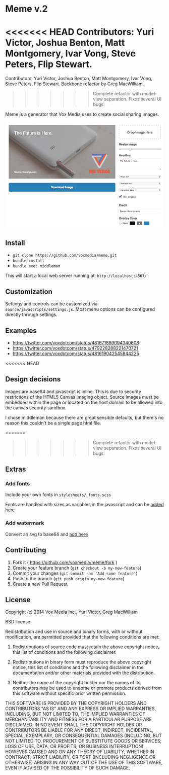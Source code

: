 # Meme v.2

<<<<<<< HEAD
Contributors: Yuri Victor, Joshua Benton, Matt Montgomery, Ivar Vong, Steve Peters, Flip Stewart.
=======
Contributors: Yuri Victor, Joshua Benton, Matt Montgomery, Ivar Vong, Steve Peters, Flip Stewart. Backbone refactor by Greg MacWilliam.
>>>>>>> Complete refactor with model-view separation. Fixes several UI bugs.

Meme is a generator that Vox Media uses to create social sharing images.

![screenshot](readme.png)

## Install

* `git clone https://github.com/voxmedia/meme.git`
* `bundle install`
* `bundle exec middleman`

This will start a local web server running at: `http://localhost:4567/`

## Customization

Settings and controls can be customized via `source/javascripts/settings.js`. Most menu options can be configured directly through settings.

## Examples

* https://twitter.com/voxdotcom/status/481671889094340608
* https://twitter.com/voxdotcom/status/479228288221470721
* https://twitter.com/voxdotcom/status/481619042545844225

<<<<<<< HEAD
## Design decisions

Images are base64 and javascript is inline. This is due to security restrictions of the HTML5 Canvas imaging object. Source images must be embedded within the page or located on the host domain to be allowed into the canvas security sandbox.

I chose middleman because there are great sensible defaults, but there's no reason this couldn't be a single page html file.

=======
>>>>>>> Complete refactor with model-view separation. Fixes several UI bugs.
## Extras

### Add fonts

Include your own fonts in `stylesheets/_fonts.scss`

Fonts are handled with sizes as variables in the javascript and can be [added here](https://github.com/voxmedia/meme/blob/master/source/partials/_javascripts.html.erb#L8)

### Add watermark

Convert an svg to base64 and [add here](https://github.com/voxmedia/meme/blob/master/source/partials/_javascripts.html.erb#L8)

## Contributing

1. Fork it ( https://github.com/voxmedia/meme/fork )
2. Create your feature branch (`git checkout -b my-new-feature`)
3. Commit your changes (`git commit -am 'Add some feature'`)
4. Push to the branch (`git push origin my-new-feature`)
5. Create a new Pull Request

## License

Copyright (c) 2014 Vox Media Inc., Yuri Victor, Greg MacWilliam

BSD license

Redistribution and use in source and binary forms, with or without modification, are permitted provided that the following conditions are met:

1. Redistributions of source code must retain the above copyright notice, this list of conditions and the following disclaimer.

2. Redistributions in binary form must reproduce the above copyright notice, this list of conditions and the following disclaimer in the documentation and/or other materials provided with the distribution.

3. Neither the name of the copyright holder nor the names of its contributors may be used to endorse or promote products derived from this software without specific prior written permission.

THIS SOFTWARE IS PROVIDED BY THE COPYRIGHT HOLDERS AND CONTRIBUTORS "AS IS" AND ANY EXPRESS OR IMPLIED WARRANTIES, INCLUDING, BUT NOT LIMITED TO, THE IMPLIED WARRANTIES OF MERCHANTABILITY AND FITNESS FOR A PARTICULAR PURPOSE ARE DISCLAIMED. IN NO EVENT SHALL THE COPYRIGHT HOLDER OR CONTRIBUTORS BE LIABLE FOR ANY DIRECT, INDIRECT, INCIDENTAL, SPECIAL, EXEMPLARY, OR CONSEQUENTIAL DAMAGES (INCLUDING, BUT NOT LIMITED TO, PROCUREMENT OF SUBSTITUTE GOODS OR SERVICES; LOSS OF USE, DATA, OR PROFITS; OR BUSINESS INTERRUPTION) HOWEVER CAUSED AND ON ANY THEORY OF LIABILITY, WHETHER IN CONTRACT, STRICT LIABILITY, OR TORT (INCLUDING NEGLIGENCE OR OTHERWISE) ARISING IN ANY WAY OUT OF THE USE OF THIS SOFTWARE, EVEN IF ADVISED OF THE POSSIBILITY OF SUCH DAMAGE.
